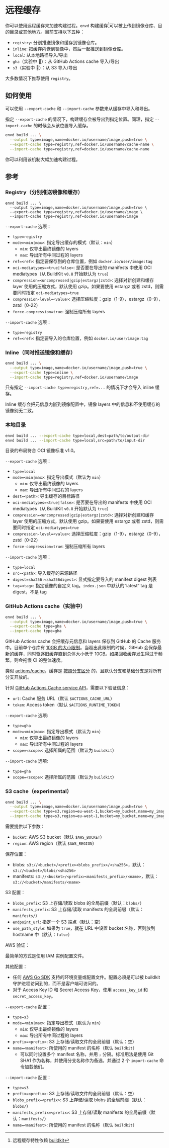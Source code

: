 # 远程缓存

你可以使用远程缓存来加速构建过程。`envd` 构建缓存[^1]可以被上传到镜像仓库、目的目录或其他地方。目前支持以下五种：

- `registry`: 分别推送镜像和缓存到镜像仓库。
- `inline`: 把缓存内嵌到镜像中，然后一起推送到镜像仓库。
- `local`: 从本地路径导入/导出
- `gha`（实验中 🧪）：从 GitHub Actions cache 导入/导出
- `s3`（实验中 🧪）：从 S3 导入/导出

大多数情况下推荐使用 `registry`。

[^1]: 远程缓存特性依赖 [buildkit](https://github.com/moby/buildkit#export-cache)

## 如何使用

可以使用 `--export-cache` 和 `--import-cache` 参数来从缓存中导入和导出。

指定 `--export-cache` 的情况下，构建缓存会被导出到指定位置。同理，指定 `--import-cache` 的时候会从该位置导入缓存。

```bash
envd build ... \
  --output type=image,name=docker.io/username/image,push=true \
  --export-cache type=registry,ref=docker.io/username/cache-name \
  --import-cache type=registry,ref=docker.io/username/cache-name
```

你可以利用该机制大幅加速构建过程。

## 参考

### Registry（分别推送镜像和缓存）

```
envd build ... \
  --output type=image,name=docker.io/username/image,push=true \
  --export-cache type=registry,ref=docker.io/username/image \
  --import-cache type=registry,ref=docker.io/username/image
```

`--export-cache` 选项：

- `type=registry`
- `mode=<min|max>`: 指定导出缓存的模式（默认：`min`）
  - `min`: 仅导出最终镜像的 layers
  - `max`: 导出所有中间过程的 layers
- `ref=<ref>`: 指定要保存到的仓库位置，例如 `docker.io/user/image:tag`
- `oci-mediatypes=<true|false>`: 是否要在导出的 manifests 中使用 OCI mediatypes（从 BuildKit `v0.8` 开始默认为 `true`）
- `compression=<uncompressed|gzip|estargz|zstd>`: 选择对新创建和缓存 layer 使用的压缩方式，默认使用 gzip。如果要使用 estargz 或者 zstd，则需要同时指定 `oci-mediatypes=true`
- `compression-level=<value>`: 选择压缩粒度：gzip（1-9），estargz（0-9），zstd（0-22）
- `force-compression=true`: 强制压缩所有 layers

`--import-cache` 选项：

- `type=registry`
- `ref=<ref>`: 指定要导入的仓库位置，例如 `docker.io/user/image:tag`

### Inline（同时推送镜像和缓存）

```bash
envd build ... \
  --output type=image,name=docker.io/username/image,push=true \
  --export-cache type=inline \
  --import-cache type=registry,ref=docker.io/username/image
```

只有指定 `--import-cache type=registry,ref=...` 的情况下才会导入 inline 缓存。

Inline 缓存会把元信息内嵌到镜像配置中，镜像 layers 中的信息和不使用缓存的镜像别无二致。

### 本地目录

```bash
envd build ... --export-cache type=local,dest=path/to/output-dir
envd build ... --import-cache type=local,src=path/to/input-dir
```

目录的布局符合 OCI 镜像标准 v1.0。

`--export-cache` 选项：

- `type=local`
- `mode=<min|max>`: 指定导出模式（默认为 `min`）
  - `min`: 仅导出最终镜像的 layers
  - `max`: 导出所有中间过程的 layers
- `dest=<path>`: 导出缓存的目标路径
- `oci-mediatypes=<true|false>`: 是否要在导出的 manifests 中使用 OCI mediatypes（从 BuildKit `v0.8` 开始默认为 `true`）
- `compression=<uncompressed|gzip|estargz|zstd>`: 选择对新创建和缓存 layer 使用的压缩方式，默认使用 gzip。如果要使用 estargz 或者 zstd，则需要同时指定 `oci-mediatypes=true`
- `compression-level=<value>`: 选择压缩粒度：gzip（1-9），estargz（0-9），zstd（0-22）
- `force-compression=true`: 强制压缩所有 layers

`--import-cache` 选项：

- `type=local`
- `src=<path>`: 导入缓存的来源路径
- `digest=sha256:<sha256digest>`: 显式指定要导入的 manifest digest 列表
- `tag=<tag>`: 指定镜像的自定义 tag。`index.json` 中默认的”latest“ tag 是 digest，不是 tag

### GitHub Actions cache（实验中）

```bash
envd build ... \
  --output type=image,name=docker.io/username/image,push=true \
  --export-cache type=gha \
  --import-cache type=gha
```

GitHub Actions cache 会把缓存元信息和 layers 保存到 GitHub 的 Cache 服务中。目前单个仓库有 [10GB 的大小限制](https://docs.github.com/en/actions/advanced-guides/caching-dependencies-to-speed-up-workflows#usage-limits-and-eviction-policy)。当超出此限制的时候，GitHub 会保存最新的缓存，同时驱逐旧缓存直到总体大小低于 10GB。如果回收缓存发生得过于频繁，则会拖慢 CI 的整体速度。

类似 [actions/cache](https://github.com/actions/cache)，缓存是 [按照分支区分](https://docs.github.com/cn/actions/using-workflows/caching-dependencies-to-speed-up-workflows#%E8%AE%BF%E9%97%AE%E7%BC%93%E5%AD%98%E7%9A%84%E9%99%90%E5%88%B6) 的，且默认分支和基础分支是对所有分支开放的。

针对 [GitHub Actions Cache service API](https://github.com/tonistiigi/go-actions-cache/blob/master/api.md#authentication)，需要以下验证信息：

- `url`: Cache 服务 URL（默认 `$ACTIONS_CACHE_URL`）
- `token`: Access token（默认 `$ACTIONS_RUNTIME_TOKEN`）

`--export-cache` 选项:

- `type=gha`
- `mode=<min|max>`: 指定导出模式（默认为 `min`）
  - `min`: 仅导出最终镜像的 layers
  - `max`: 导出所有中间过程的 layers
- `scope=<scope>`: 选择所属的范围（默认为 `buildkit`）

`--import-cache` 选项:

- `type=gha`
- `scope=<scope>`: 选择所属的范围（默认为 `buildkit`）

### S3 cache（experimental）

```bash
envd build ... \
  --output type=image,name=docker.io/username/image,push=true \
  --export-cache type=s3,region=eu-west-1,bucket=my_bucket,name=my_image \
  --import-cache type=s3,region=eu-west-1,bucket=my_bucket,name=my_image
```

需要提供以下参数：

- `bucket`: AWS S3 bucket（默认 `$AWS_BUCKET`）
- `region`: AWS region（默认 `$AWS_REGION`）

保存位置：

- blobs: `s3://<bucket>/<prefix><blobs_prefix>/<sha256>`，默认：`s3://<bucket>/blobs/<sha256>`
- manifests: `s3://<bucket>/<prefix><manifests_prefix>/<name>`，默认：`s3://<bucket>/manifests/<name>`

S3 配置：

- `blobs_prefix`: S3 上存储/读取 blobs 的全局前缀（默认：`blobs/`）
- `manifests_prefix`: S3 上存储/读取 manifests 的全局前缀（默认：`manifests/`）
- `endpoint_url`: 指定一个 S3 端点（默认：空）
- `use_path_style`: 如果为 `true`，就在 URL 中设置 bucket 名称，否则放到 hostname 中（默认：`false`）

AWS 验证：

最简单的方式是使用 IAM 实例配置文件。

其他配置：

- 任何 [AWS Go SDK](https://docs.aws.amazon.com/sdk-for-go/v1/developer-guide/configuring-sdk.html) 支持的环境变量或配置文件。配置必须是可以被 buildkit 守护进程访问到的，而不是客户端可访问的。
- 对于 Access Key ID 和 Secret Access Key，使用 `access_key_id` 和 `secret_access_key`。

`--export-cache` 配置：

- `type=s3`
- `mode=<min|max>`: 指定导出模式（默认为 `min`）
  - `min`: 仅导出最终镜像的 layers
  - `max`: 导出所有中间过程的 layers
- `prefix=<prefix>`: S3 上存储/读取文件的全局前缀（默认：空）
- `name=<manifest>`: 所使用的 manifest 的名称（默认 `buildkit`）
  - 可以同时设置多个 manifest 名称，并用 `;` 分隔。标准用法是使用 Git SHA1 作为名称，并使用分支名称作为备选，并通过 2 个 `import-cache` 命令加载他们。

`--import-cache` 配置：

- `type=s3`
- `prefix=<prefix>`: S3 上存储/读取文件的全局前缀（默认：空）
- `blobs_prefix=<prefix>`: S3 上存储/读取 blobs 的全局前缀（默认：`blobs/`）
- `manifests_prefix=<prefix>`: S3 上存储/读取 manifests 的全局前缀（默认：`manifests/`）
- `name=<manifest>`: 所使用的 manifest 的名称（默认 `buildkit`）
